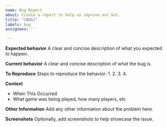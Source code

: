 ```yaml
---
name: Bug Report
about: Create a report to help us improve our bot.
title: "[BUG]"
labels: bug
assignees: ''

---
```


**Expected behavior**
A clear and concise description of what you expected to happen.

**Current behavior**
A clear and concise description of what the bug is.

**To Reproduce**
Steps to reproduce the behavior:
1. 
2. 
3. 
4. 

**Context**
- When This Occurred
- What game was being played, how many players, etc

**Other Information**
Add any other information about the problem here.

**Screenshots**
Optionally, add screenshots to help showcase the issue.
